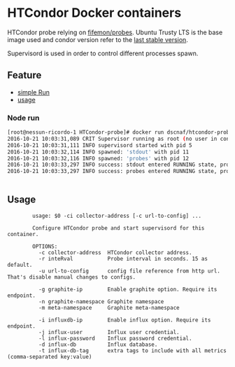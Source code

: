 # HTCondor Docker containers 

HTCondor probe relying on [fifemon/probes](https://github.com/fifemon/probes).
Ubuntu Trusty LTS is the base image used and condor version refer to the [last stable version](https://research.cs.wisc.edu/htcondor/ubuntu/).

Supervisord is used in order to control different processes spawn.

## Feature
* [simple Run](#node-run)
* [usage](#usage)

### Node run

```bash 
[root@nessun-ricordo-1 HTCondor-probe]# docker run dscnaf/htcondor-probe -c 192.168.0.129 -g 131.154.96.190 -n nessun-ricordo.htcondor -m clusterone
2016-10-21 10:03:31,089 CRIT Supervisor running as root (no user in config file)
2016-10-21 10:03:31,111 INFO supervisord started with pid 5
2016-10-21 10:03:32,114 INFO spawned: 'stdout' with pid 11
2016-10-21 10:03:32,116 INFO spawned: 'probes' with pid 12
2016-10-21 10:03:33,297 INFO success: stdout entered RUNNING state, process has stayed up for > than 1 seconds (startsecs)
2016-10-21 10:03:33,297 INFO success: probes entered RUNNING state, process has stayed up for > than 1 seconds (startsecs)
 
```


## Usage

```
        usage: $0 -ci collector-address [-c url-to-config] ...

        Configure HTCondor probe and start supervisord for this container. 
        
        OPTIONS:
          -c collector-address  HTCondor collector address. 
          -r inteRval           Probe interval in seconds. 15 as default.
          -u url-to-config      config file reference from http url. That's disable manual changes to configs.

          -g graphite-ip        Enable graphite option. Require its endpoint.
          -n graphite-namespace Graphite namespace
          -m meta-namespace     Graphite meta-namespace

          -i influxdb-ip        Enable influx option. Require its endpoint.
          -j influx-user        Influx user credential.
          -l influx-password    Influx password credential.
          -d influx-db          Influx database.
          -t influx-db-tag      extra tags to include with all metrics (comma-separated key:value)

```
